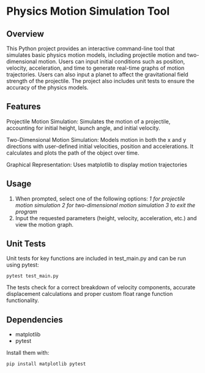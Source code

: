 # Physics Motion Simulation Tool
## Overview
This Python project provides an interactive command-line tool that simulates basic physics motion models, including projectile motion and two-dimensional motion. Users can input initial conditions such as position, velocity, acceleration, and time to generate real-time graphs of motion trajectories. Users can also input a planet to affect the gravitational field strength of the projectile.
The project also includes unit tests to ensure the accuracy of the physics models.
## Features
Projectile Motion Simulation: Simulates the motion of a projectile, accounting for initial height, launch angle, and initial velocity.

Two-Dimensional Motion Simulation: Models motion in both the x and y directions with user-defined initial velocities, position and accelerations. It calculates and plots the path of the object over time.

Graphical Representation: Uses matplotlib to display motion trajectories
## Usage
1. When prompted, select one of the following options:
_1 for projectile motion simulation
2 for two-dimensional motion simulation
3 to exit the program_
2. Input the requested parameters (height, velocity, acceleration, etc.) and view the motion graph.
## Unit Tests
Unit tests for key functions are included in test_main.py and can be run using pytest:
```
pytest test_main.py
```
The tests check for a correct breakdown of velocity components, accurate displacement calculations and proper custom float range function functionality.
## Dependencies
- matplotlib
- pytest

Install them with:
```
pip install matplotlib pytest
```

